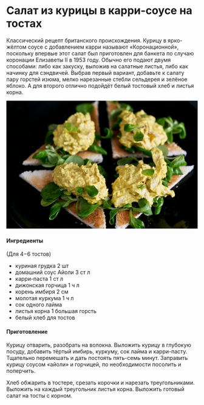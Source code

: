﻿---
image: ../pics/coronation-salad.jpg
---
# Салат из курицы в карри-соусе на тостах

Классический рецепт британского происхождения. Курицу в ярко-жёлтом соусе с добавлением карри называют «Коронационной», поскольку впервые этот салат был приготовлен для банкета по случаю коронации Елизаветы II в 1953 году. Обычно его подают двумя способами: либо как закуску, выложив на салатные листья, либо как начинку для сэндвичей. Выбрав первый вариант, добавьте к салату пару горстей изюма, мелко нарезанные стебли сельдерея и зелёное яблоко. А для второго отлично подойдёт белый тостовый хлеб и листья корна.

![Салат из курицы в карри-соусе на тостах](../pics/coronation-salad.jpg)

#### Ингредиенты

\(Для 4−6 тостов\)

* куриная грудка 2 шт
* домашний соус Айоли 3 ст л
* карри-паста 1 ст л
* дижонская горчица 1 ч л
* корень имбиря 2 см
* молотая куркума 1 ч л
* сок одного лайма
* листья корна 1 большая горсть
* белый хлеб для тостов

#### Приготовление

Курицу отварить, разобрать на волокна. Выложить курицу в глубокую посуду, добавить тёртый имбирь, куркуму, сок лайма и карри-пасту. Тщательно перемешать и дать постоять пять-семь минут. Заправить курицу соусом «айоли» и горчицей, по необходимости посолить и поперчить.

Хлеб обжарить в тостере, срезать корочки и нарезать треугольниками. Выложить на каждый треугольник листья корна. Выложить готовый салат на тосты с корном.

